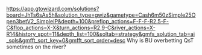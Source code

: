 
https://app.gtowizard.com/solutions?board=JhTs6sAs5h&solution_type=gwiz&gametype=Cash6m50zSimple25Open3betV2_SimpleIP&depth=100&preflop_actions=F-F-F-R2.5-F-C&flop_actions=X-X&turn_actions=R2.9-C&river_actions=X-R14&history_spot=11&depth_list=100&soltab=strategy&gmfs_solution_tab=ai_sols&gmfft_sort_key=0&gmfft_sort_order=desc Why is BU overbetting QsT sometimes on the river?